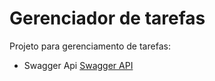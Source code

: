 # Gerenciador de tarefas

Projeto para gerenciamento de tarefas:

* Swagger Api [Swagger API](http://localhost:8080/api/swagger-ui.html)

